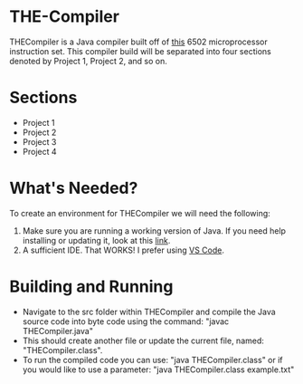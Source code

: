 # THE-Compiler

THECompiler is a Java compiler built off of [this](https://www.labouseur.com/commondocs/6502alan-instruction-set.pdf) 6502 microprocessor instruction set. This compiler build will be separated into four sections denoted by Project 1, Project 2, and so on.

# Sections
- Project 1
- Project 2
- Project 3
- Project 4

# What's Needed?
To create an environment for THECompiler we will need the following:

1. Make sure you are running a working version of Java. If you need help installing or updating it, look at this [link](https://www.java.com/en/download/help/download_options.html).
2. A sufficient IDE. That WORKS! I prefer using [VS Code](https://code.visualstudio.com/download).

# Building and Running
  - Navigate to the src folder within THECompiler and compile the Java source code into byte code using the command: "javac THECompiler.java"
  - This should create another file or update the current file, named: "THECompiler.class".
  - To run the compiled code you can use: "java THECompiler.class" or if you would like to use a parameter: "java THECompiler.class example.txt"

